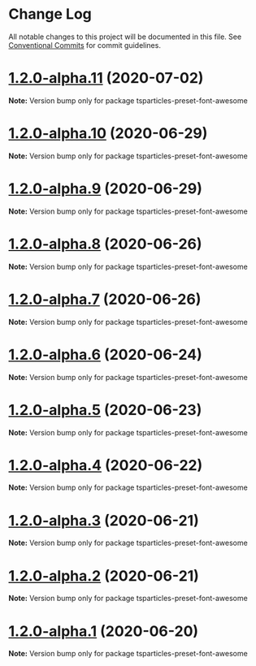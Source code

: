 # Change Log

All notable changes to this project will be documented in this file.
See [Conventional Commits](https://conventionalcommits.org) for commit guidelines.

# [1.2.0-alpha.11](https://github.com/matteobruni/tsparticles/compare/tsparticles-preset-font-awesome@1.1.2...tsparticles-preset-font-awesome@1.2.0-alpha.11) (2020-07-02)

**Note:** Version bump only for package tsparticles-preset-font-awesome





# [1.2.0-alpha.10](https://github.com/matteobruni/tsparticles/compare/tsparticles-preset-font-awesome@1.2.0-alpha.9...tsparticles-preset-font-awesome@1.2.0-alpha.10) (2020-06-29)

**Note:** Version bump only for package tsparticles-preset-font-awesome





# [1.2.0-alpha.9](https://github.com/matteobruni/tsparticles/compare/tsparticles-preset-font-awesome@1.2.0-alpha.8...tsparticles-preset-font-awesome@1.2.0-alpha.9) (2020-06-29)

**Note:** Version bump only for package tsparticles-preset-font-awesome





# [1.2.0-alpha.8](https://github.com/matteobruni/tsparticles/compare/tsparticles-preset-font-awesome@1.2.0-alpha.7...tsparticles-preset-font-awesome@1.2.0-alpha.8) (2020-06-26)

**Note:** Version bump only for package tsparticles-preset-font-awesome





# [1.2.0-alpha.7](https://github.com/matteobruni/tsparticles/compare/tsparticles-preset-font-awesome@1.2.0-alpha.6...tsparticles-preset-font-awesome@1.2.0-alpha.7) (2020-06-26)

**Note:** Version bump only for package tsparticles-preset-font-awesome





# [1.2.0-alpha.6](https://github.com/matteobruni/tsparticles/compare/tsparticles-preset-font-awesome@1.2.0-alpha.5...tsparticles-preset-font-awesome@1.2.0-alpha.6) (2020-06-24)

**Note:** Version bump only for package tsparticles-preset-font-awesome





# [1.2.0-alpha.5](https://github.com/matteobruni/tsparticles/compare/tsparticles-preset-font-awesome@1.1.1...tsparticles-preset-font-awesome@1.2.0-alpha.5) (2020-06-23)

**Note:** Version bump only for package tsparticles-preset-font-awesome





# [1.2.0-alpha.4](https://github.com/matteobruni/tsparticles/compare/tsparticles-preset-font-awesome@1.1.0...tsparticles-preset-font-awesome@1.2.0-alpha.4) (2020-06-22)

**Note:** Version bump only for package tsparticles-preset-font-awesome





# [1.2.0-alpha.3](https://github.com/matteobruni/tsparticles/compare/tsparticles-preset-font-awesome@1.1.0...tsparticles-preset-font-awesome@1.2.0-alpha.3) (2020-06-21)

**Note:** Version bump only for package tsparticles-preset-font-awesome





# [1.2.0-alpha.2](https://github.com/matteobruni/tsparticles/compare/tsparticles-preset-font-awesome@1.1.0...tsparticles-preset-font-awesome@1.2.0-alpha.2) (2020-06-21)

**Note:** Version bump only for package tsparticles-preset-font-awesome





# [1.2.0-alpha.1](https://github.com/matteobruni/tsparticles/compare/tsparticles-preset-font-awesome@1.1.0...tsparticles-preset-font-awesome@1.2.0-alpha.1) (2020-06-20)

**Note:** Version bump only for package tsparticles-preset-font-awesome

